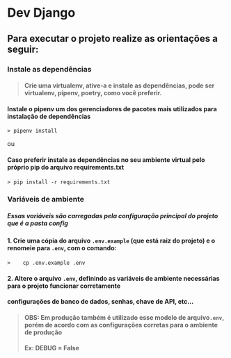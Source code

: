 # Dev Django

## Para executar o projeto realize as orientações a seguir:

### Instale as dependências

>#### Crie uma virtualenv, ative-a e instale as dependências, pode ser virtualenv, pipenv, poetry, como você preferir.

#### Instale o pipenv um dos gerenciadores de pacotes mais utilizados para instalação de dependências 
```shell script 
> pipenv install
```

ou
#### Caso preferir instale as dependências no seu ambiente virtual pelo próprio pip do arquivo requirements.txt
```shell script 
> pip install -r requirements.txt
```

### Variáveis de ambiente
##### Essas variáveis são carregadas pela configuração principal do projeto que é a pasta config
#### 1. Crie uma cópia do arquivo `.env.example` (que está raiz do projeto) e o renomeie para `.env`, com o comando: 

```shell script 
>    cp .env.example .env
```

#### 2. Altere o arquivo `.env`, definindo as variáveis de ambiente necessárias para o projeto funcionar corretamente
#### configurações de banco de dados, senhas, chave de API, etc...

>#### OBS: Em produção também é utilizado esse modelo de arquivo`.env`, porém de acordo com as configurações corretas para o ambiente de produção
>
> #### Ex: DEBUG = False
